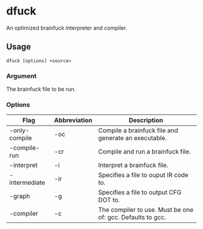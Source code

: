 # dfuck
An optimized brainfuck interpreter and compiler.

## Usage

`dfuck [options] <source>`

### Argument

The brainfuck file to be run.

### Options

Flag | Abbreviation | Description
---- | ------------ | -----------
-only-compile | -oc | Compile a brainfuck file and generate an executable.
-compile-run | -cr | Compile and run a brainfuck file.
-interpret | -i | Interpret a brainfuck file.
-intermediate <file> | -ir | Specifies a file to ouput IR code to.
-graph <file> | -g | Specifies a file to output CFG DOT to.
-compiler <which> | -c | The compiler to use. Must be one of: gcc. Defaults to gcc.
